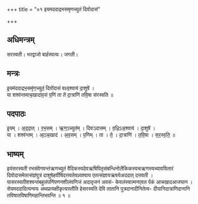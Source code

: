+++
title = "०१ इयमददाद्रभसमृणच्युतं दिवोदासं"

+++
## अधिमन्त्रम्
सरस्वती। भरद्वाजो बार्हस्पत्यः। जगती।

## मन्त्रः
इ॒यम॑ददाद्रभ॒समृ॑ण॒च्युतं॒ दिवो॑दासं वध्र्य॒श्वाय॑ दा॒शुषे॑ ।  
या शश्व॑न्तमाच॒खादा॑व॒सं प॒णिं ता ते॑ दा॒त्राणि॑ तवि॒षा स॑रस्वति ॥

## पदपाठः
इ॒यम् । अ॒द॒दा॒त् । र॒भ॒सम् । ऋ॒ण॒ऽच्युत॑म् । दिवः॑ऽदासम् । व॒ध्रि॒ऽअ॒श्वाय॑ । दा॒शुषे॑ ।  
या । शश्व॑न्तम् । आ॒ऽच॒खाद॑ । अ॒व॒सम् । प॒णिम् । ता । ते॒ । दा॒त्राणि॑ । त॒वि॒षा । स॒र॒स्व॒ति॒ ॥

## भाष्यम्
इयंसरस्वती रभसंवेगवन्तंऋणच्युतं वैदिकस्यदेवऋषिपितृसंबन्धिनोलैकिकस्यचऋणस्यच्यावयितारं दिवोदासमेतत्संज्ञंपुत्रं दाशुषेहवींषिदत्तवतेवध्र्यश्वाय एतत्संज्ञायऋषयेअददात् दत्तवती । यासरस्वतीशश्वन्तंबहुलंपणिंपणनशीलंवणिजं अदातृजनं अवसं- केवलंस्वात्मनएवत र्पकं आचखादआजघान । सेयमददादित्यन्वयः अथप्रत्यक्षीकृत्यस्तौति हेसरस्वति देवि तातानि पुत्रदानादीनितेत्व- दीयानिदात्राणिदानानि तविषातविषाणिमहान्तिभवन्ति ॥ १ ॥